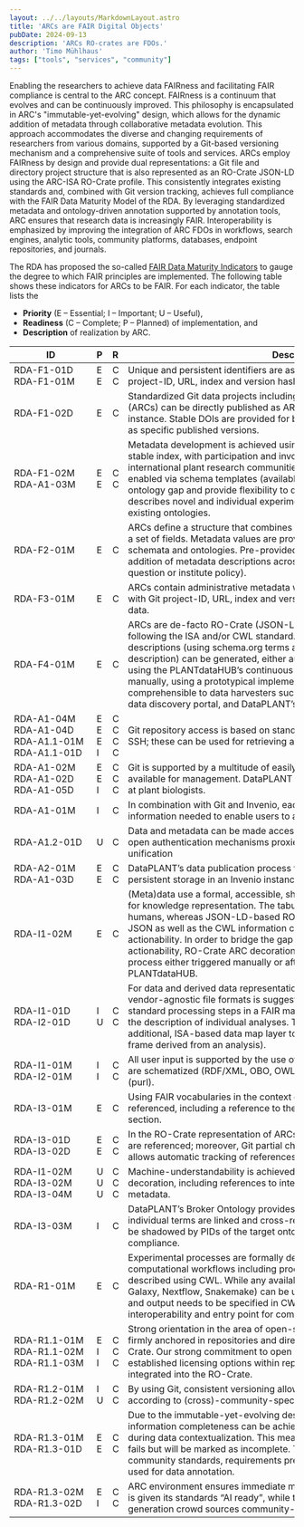 ```yaml
---
layout: ../../layouts/MarkdownLayout.astro
title: 'ARCs are FAIR Digital Objects'
pubDate: 2024-09-13
description: 'ARCs RO-crates are FDOs.'
author: 'Timo Mühlhaus'
tags: ["tools", "services", "community"]
---
```


Enabling the researchers to achieve data FAIRness and facilitating FAIR compliance is central to the ARC concept. FAIRness is a continuum that evolves and can be continuously improved. This philosophy is encapsulated in ARC's "immutable-yet-evolving" design, which allows for the dynamic addition of metadata through collaborative metadata evolution. This approach accommodates the diverse and changing requirements of researchers from various domains, supported by a Git-based versioning mechanism and a comprehensive suite of tools and services.
ARCs employ FAIRness by design and provide dual representations: a Git file and directory project structure that is also represented as an RO-Crate JSON-LD using the ARC-ISA RO-Crate profile. This consistently integrates existing standards and, combined with Git version tracking, achieves full compliance with the FAIR Data Maturity Model of the RDA. By leveraging standardized metadata and ontology-driven annotation supported by annotation tools, ARC ensures that research data is increasingly FAIR. Interoperability is emphasized by improving the integration of ARC FDOs in workflows, search engines, analytic tools, community platforms, databases, endpoint repositories, and journals. 

The RDA has proposed the so-called [FAIR Data Maturity Indicators][FAIR Data Maturity Model] to gauge the degree to which FAIR principles are implemented. The following table shows these indicators for ARCs to be FAIR. For each indicator, the table lists the

- **Priority** (E – Essential; I – Important; U – Useful),
- **Readiness** (C – Complete; P – Planned) of implementation, and
- **Description** of realization by ARC.


| <div style="width:130px">ID</div> | <div style="width:10px">P</div> | <div style="width:10px">R</div>  | <div style="width:600px">Description</div>  |
|--|--|--|--|
| RDA-F1-01D RDA-F1-01M | E  E | C  C | Unique and persistent identifiers are assigned for data and metadata by Git project-ID, URL, index and version hash. |
| RDA-F1-02D | E | C | Standardized Git data projects including necessary and auxiliary metadata (ARCs) can be directly published as ARC data publications using an Invenio instance. Stable DOIs are provided for both the underlying Git repository as well as specific published versions.|
| RDA-F1-02M  RDA-A1-03M | E  E | C  C | Metadata development is achieved using the DataPLANT Broker Ontology as a stable index, with participation and involvement of the national and international plant research communities. Community participation is actively enabled via schema templates (available openly on GitHub) to close the ontology gap and provide flexibility to quickly support vocabulary that describes novel and individual experiments. Metadata can also be reused from existing ontologies. |
| RDA-F2-01M | E | C | ARCs define a structure that combines ISA and CWL metadata information into a set of fields. Metadata values are provided by applying relevant and standard schemata and ontologies. Pre-provided templates facilitate and accelerate the addition of metadata descriptions across common cases (e.g., research question or institute policy).|
| RDA-F3-01M | E | C | ARCs contain administrative metadata within the ISA investigation. Combined with Git project-ID, URL, index and version hash an identifier is provided for all data.|
| RDA-F4-01M | E | C | ARCs are de-facto RO-Crate (JSON-LD) implementations with content following the ISA and/or CWL standard. Compliant RO-Crates with appropriate descriptions (using schema.org terms and the bioschema.org profile description) can be generated, either automatically without user intervention using the PLANTdataHUB’s continuous integration procedures, or triggered manually, using a prototypical implementation. Such RO-Crates are comprehensible to data harvesters such as Google data search, the FAIDARE data discovery portal, and DataPLANT’s PLANTdataHUB ARC registry. |
| RDA-A1-04M  RDA-A1-04D  RDA-A1.1-01M  RDA-A1.1-01D  | E  E  E  I  | C  C  C  C  | Git repository access is based on standardized protocols such as HTTPS and SSH; these can be used for retrieving all data and metadata. |
| RDA-A1-02M RDA-A1-02D RDA-A1-05D | E  E  I | C  C  C | Git is supported by a multitude of easily accessible desktop and web tools available for management. DataPLANT provides a custom user interface aimed at plant biologists.|
| RDA-A1-01M  | I | C | In combination with Git and Invenio, each ARC contains the metadata information needed to enable users to access its data.|
| RDA-A1.2-01D| U | C | Data and metadata can be made accessible both publicly and securely via open authentication mechanisms proxied by DataPLANT's keycloak for unification  |
| RDA-A2-01M  RDA-A1-03D  | E  E | C  C | DataPLANT’s data publication process triggers metadata harvesting and persistent storage in an Invenio instance, providing an individual DOI. |
| RDA-I1-02M  | E | C | (Meta)data use a formal, accessible, shared, and broadly applicable language for knowledge representation. The tabular ISA facilitates maintenance by humans, whereas JSON-LD-based RO-Crate that contains the complete ISA JSON as well as the CWL information completes a formal machine-actionability. In order to bridge the gap between user interaction and machine-actionability, RO-Crate ARC decoration is produced by a continuous integration process either triggered manually or after synchronization with the PLANTdataHUB.  |
| RDA-I1-01D  RDA-I2-01D  | I U | C  C | For data and derived data representation, the use of technology-specific yet vendor-agnostic file formats is suggested in the ARC. This is ideal to cover standard processing steps in a FAIR manner, but predefined formats fall short in the description of individual analyses. Therefore, DataPLANT uses an additional, ISA-based data map layer to annotate result file content (e.g., a data frame derived from an analysis). |
| RDA-I1-01M  RDA-I2-01M  | I  I | C  C | All user input is supported by the use of curated FAIR-compliant ontologies that are schematized (RDF/XML, OBO, OWL) and find- and identifiable via PID (purl). |
| RDA-I3-01M  | E | C | Using FAIR vocabularies in the context of the ISA framework, all (meta)data are referenced, including a reference to the ontology used in the investigation section.  |
| RDA-I3-01D RDA-I3-02D | E  E | C  C | In the RO-Crate representation of ARCs, all data included in the investigation are referenced; moreover, Git partial checkout and referencing mechanism allows automatic tracking of references to reused or linked data. |
| RDA-I1-02M RDA-I3-02M  RDA-I3-04M | U  U  U | C  C  C | Machine-understandability is achieved by the JSON-LD-based RO-Crate ARC decoration, including references to internal and external data within the metadata. |
| RDA-I3-03M  | I | C | DataPLANT’s Broker Ontology provides stable indexing via Git. Furthermore, individual terms are linked and cross-referenced to other ontologies and can be shadowed by PIDs of the target ontology after the brokering process for compliance.|
| RDA-R1-01M  | E | C | Experimental processes are formally described using the ISA framework, while computational workflows including processing, analysis and simulations are described using CWL. While any available workflow engine/language (e.g., Galaxy, Nextflow, Snakemake) can be used, the processing graph with input and output needs to be specified in CWL to ensure a homogenized interoperability and entry point for computation. |
| RDA-R1.1-01M  RDA-R1.1-02M  RDA-R1.1-03M | E  I  I | C  C  C | Strong orientation in the area of open-source software: Licensing options are firmly anchored in repositories and directly visible in and included in the RO-Crate. Our strong commitment to open science is reflected in the firmly established licensing options within repositories, directly visible in and integrated into the RO-Crate. |
| RDA-R1.2-01M RDA-R1.2-02M | I  U| C  C| By using Git, consistent versioning allows traceability (provenance) of all data according to (cross)-community-specific standards. |
| RDA-R1.3-01M  RDA-R1.3-01D  | E  E| C  C| Due to the immutable-yet-evolving design of an ARC especially the information completeness can be achieved gradually without a roadblock during data contextualization. This means that the annotation process never fails but will be marked as incomplete. To insure (meta)data compliance with community standards, requirements prepared as ISA-templates can be directly used for data annotation.  |
| RDA-R1.3-02M  RDA-R1.3-02D  | E  I| C  C| ARC environment ensures immediate machine readability and actionability and is given its standards “AI ready”, while the git repository-based template generation crowd sources community-driven metadata standard development. |

<!-- Links -->

[FAIR Data Maturity Model]: http://dx.doi.org/10.15497/RDA00050 "FAIR Data Maturity Model"


